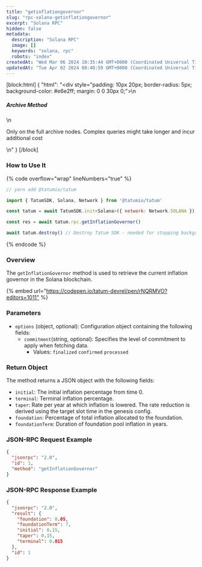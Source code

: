 ```yaml
---
title: "getinflationgovernor"
slug: "rpc-solana-getinflationgovernor"
excerpt: "Solana RPC"
hidden: false
metadata: 
  description: "Solana RPC"
  image: []
  keywords: "solana, rpc"
  robots: "index"
createdAt: "Wed Mar 06 2024 10:35:44 GMT+0000 (Coordinated Universal Time)"
updatedAt: "Tue Apr 02 2024 08:40:59 GMT+0000 (Coordinated Universal Time)"
---
```

[block:html]
{
  "html": "<div style=\"padding: 10px 20px; border-radius: 5px; background-color: #e6e2ff; margin: 0 0 30px 0;\">\n  <h5>Archive Method</h5>\n  <p>Only on the full archive nodes. Complex queries might take longer and incur additional cost</p>\n</div>"
}
[/block]


### How to Use It

{% code overflow="wrap" lineNumbers="true" %}

```javascript
// yarn add @tatumio/tatum

import { TatumSDK, Solana, Network } from '@tatumio/tatum'

const tatum = await TatumSDK.init<Solana>({ network: Network.SOLANA })

const res = await tatum.rpc.getInflationGovernor()

await tatum.destroy() // Destroy Tatum SDK - needed for stopping background jobs
```

{% endcode %}

### Overview

The `getInflationGovernor` method is used to retrieve the current inflation governor in the Solana blockchain.

{% embed url="<https://codepen.io/tatum-devrel/pen/rNQRMVO?editors=1011"> %}

### Parameters

- `options` (object, optional): Configuration object containing the following fields:
  - `commitment`(string, optional): Specifies the level of commitment to apply when fetching data.
    - Values: `finalized` `confirmed` `processed`

### Return Object

The method returns a JSON object with the following fields:

- `initial`: The initial inflation percentage from time 0.
- `terminal`: Terminal inflation percentage.
- `taper`: Rate per year at which inflation is lowered. The rate reduction is derived using the target slot time in the genesis config.
- `foundation`: Percentage of total inflation allocated to the foundation.
- `foundationTerm`: Duration of foundation pool inflation in years.

### JSON-RPC Request Example

```json
{
  "jsonrpc": "2.0",
  "id": 1,
  "method": "getInflationGovernor"
}
```

### JSON-RPC Response Example

```json
{
  "jsonrpc": "2.0",
  "result": {
    "foundation": 0.05,
    "foundationTerm": 7,
    "initial": 0.15,
    "taper": 0.15,
    "terminal": 0.015
  },
  "id": 1
}
```
